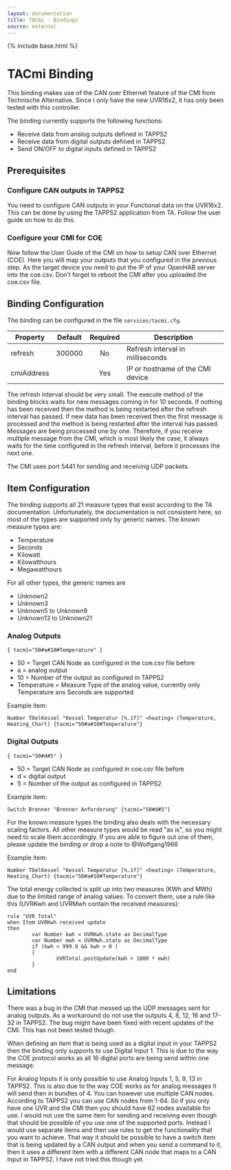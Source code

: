 ```yaml
---
layout: documentation
title: TACmi - Bindings
source: external
---
```

<!-- Attention authors: Do not edit directly. Please add your changes to the appropriate source repository -->

{% include base.html %}

# TACmi Binding

This binding makes use of the CAN over Ethernet feature of the CMI from Technische Alternative. Since I only have the new UVR16x2, it has only been tested with this controller.

The binding currently supports the following functions:

* Receive data from analog outputs defined in TAPPS2
* Receive data from digital outputs defined in TAPPS2
* Send ON/OFF to digital inputs defined in TAPPS2

## Prerequisites

### Configure CAN outputs in TAPPS2

You need to configure CAN outputs in your Functional data on the UVR16x2. This can be done by using the TAPPS2 application from TA. Follow the user guide on how to do this.

### Configure your CMI for COE

Now follow the User Guide of the CMI on how to setup CAN over Ethernet (COE). Here you will map your outputs that you configured in the previous step. As the target device you need to put the IP of your OpenHAB server into the coe.csv. Don’t forget to reboot the CMI after you uploaded the coe.csv file.

## Binding Configuration

The binding can be configured in the file `services/tacmi.cfg`.

| Property | Default | Required | Description |
|----------|---------|:--------:|-------------|
| refresh  | 300000  |   No     | Refresh interval in milliseconds |
| cmiAddress |       |   Yes    | IP or hostname of the CMI device |

The refresh interval should be very small. The execute method of the binding blocks waits for new messages coming in for 10 seconds. If nothing has been received then the method is being restarted after the refresh interval has passed. If new data has been received then the first message is processed and the method is being restarted after the interval has passed. Messages are being processed one by one. Therefore, if you receive multiple message from the CMI, which is most likely the case, it always waits for the time configured in the refresh interval, before it processes the next one.

The CMI uses port 5441 for sending and receiving UDP packets.

## Item Configuration

The binding supports all 21 measure types that exist according to the TA documentation. Unfortunately, the documentation is not consistent here, so most of the types are supported only by generic names. The known measure types are:

* Temperature 
* Seconds
* Kilowatt
* Kilowatthours
* Megawatthours

For all other types, the generic names are

* Unknown2
* Unknown3
* Unknown5 to Unknown9
* Unknown13 to Unknown21

### Analog Outputs

```
{ tacmi="50#a#10#Temperature" }
```

* 50 = Target CAN Node as configured in the coe.csv file before
* a = analog output
* 10 = Number of the output as configured in TAPPS2
* Temperature = Measure Type of the analog value, currently only Temperature ans Seconds are supported

Example item:

```
Number TOelKessel "Kessel Temperatur [%.1f]" <heating> (Temperature, Heating_Chart) {tacmi="50#a#10#Temperature"}
```

### Digital Outputs

```
{ tacmi="50#d#5" }
```

* 50 = Target CAN Node as configured in coe.csv file before
* d = digital output
* 5 = Number of the output as configured in TAPPS2

Example item:

```
Switch Brenner "Brenner Anforderung" {tacmi="50#d#5"}
```

For the known measure types the binding also deals with the necessary scaling factors. All other measure types would be read "as is", so you might need to scale them accordingly. If you are able to figure out one of them, please update the binding or drop a note to @Wolfgang1966

Example item:

```
Number TOelKessel "Kessel Temperatur [%.1f]" <heating> (Temperature, Heating_Chart) {tacmi="50#a#10#Temperature"}
```

The total energy collected is split up into two measures (KWh and MWh) due to the limited range of analog values. To convert them, use a rule like this (UVRKwh and UVRMwh contain the received measures):

```
rule "UVR Total"
when Item UVRKwh received update
then
        var Number kwh = UVRKwh.state as DecimalType
        var Number mwh = UVRMwh.state as DecimalType
        if (kwh < 999.9 && kwh > 0 )
        {
                UVRTotal.postUpdate(kwh + 1000 * mwh)
        }
end
```

## Limitations

There was a bug in the CMI that messed up the UDP messages sent for analog outputs. As a workaround do not use the outputs 4, 8, 12, 16 and 17-32 in TAPPS2. The bug might have been fixed with recent updates of the CMI. This has not been tested though.

When defining an item that is being used as a digital input in your TAPPS2 then the binding only supports to use Digital Input 1. This is due to the way the COE protocol works as all 16 digital ports are being send within one message. 

For Analog Inputs it is only possible to use Analog Inputs 1, 5, 9, 13 in TAPPS2. This is also due to the way COE works as for analog messages it will send then in bundles of 4. You can however use multiple CAN nodes. According to TAPPS2 you can use CAN nodes from 1-64. So if you only have one UVR and the CMI then you should have 62 nodes available for use. I would not use the same item for sending and receiving even though that should be possible of you use one of the supported ports. Instead I would use separate items and then use rules to get the functionality that you want to achieve. That way it should be possible to have a switch item that is being updated by a CAN output and when you send a command to it, then it uses a different item with a different CAN node that maps to a CAN Input in TAPPS2. I have not tried this though yet.
